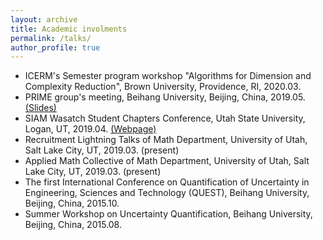 ```yaml
---
layout: archive
title: Academic involments
permalink: /talks/
author_profile: true
---
```


* ICERM's Semester program workshop "Algorithms for Dimension and Complexity Reduction", Brown University, Providence, RI, 2020.03.
* PRIME group's meeting, Beihang University, Beijing, China, 2019.05. [(Slides)](http://zexinliu.github.io/files/talk.pdf)
* SIAM Wasatch Student Chapters Conference, Utah State University, Logan, UT, 2019.04. [(Webpage)](https://sites.google.com/aggiemail.usu.edu/siamwasatchstudentconference/photos)
* Recruitment Lightning Talks of Math Department, University of Utah, Salt Lake City, UT, 2019.03. (present)
* Applied Math Collective of Math Department, University of Utah, Salt Lake City, UT, 2019.03. (present)
* The first International Conference on Quantification of Uncertainty in Engineering, Sciences and Technology (QUEST), Beihang University, Beijing, China, 2015.10.
* Summer Workshop on Uncertainty Quantification, Beihang University, Beijing, China, 2015.08.
